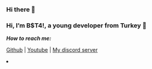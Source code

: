 ### Hi there 👋

### Hi, I’m B$T4!, a young developer from Turkey 🚀

***How to reach me:***

[Github](https://github.com/beT4w) | [Youtube](https://www.youtube.com/channel/UCl1UN9W3Tltin3fuSlyefmg) | [My discord server](https://discord.gg/58UAMVJTSH)

<!--
**beT4w/beT4w** is a ✨ _special_ ✨ repository because its `README.md` (this file) appears on your GitHub profile.



Here are some ideas to get you started:

- 🔭 I’m currently working on ...
- 🌱 I’m currently learning ...
- 👯 I’m looking to collaborate on ...
- 🤔 I’m looking for help with ...
- 💬 Ask me about ...
- 📫 How to reach me: ...
- 😄 Pronouns: ...
- ⚡ Fun fact: ...
-->    <li>     </li>
